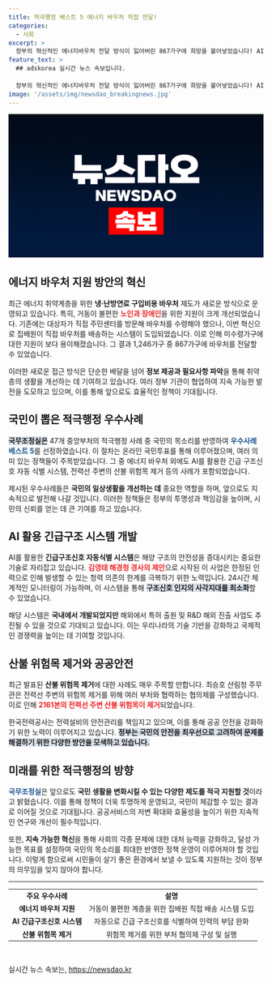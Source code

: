 ```yaml
---
title: 적극행정 베스트 5 에너지 바우처 직접 전달!
categories:
  - 사회
excerpt: >
  정부의 혁신적인 에너지바우처 전달 방식이 잃어버린 867가구에 희망을 불어넣었습니다! AI로 해양 구조의 안전성을 높이고, 산불 위험목 제거로 산림 보호에도 나선 다양한 적극행정 사례들이 주목받고 있습니다. 클릭해 자세한 사례를 확인하세요!
feature_text: >
  ## adskorea 실시간 뉴스 속보입니다.

  정부의 혁신적인 에너지바우처 전달 방식이 잃어버린 867가구에 희망을 불어넣었습니다! AI로 해양 구조의 안전성을 높이고, 산불 위험목 제거로 산림 보호에도 나선 다양한 적극행정 사례들이 주목받고 있습니다. 클릭해 자세한 사례를 확인하세요!
image: '/assets/img/newsdao_breakingnews.jpg'
---
```


<p><img src="/assets/img/newsdao_breakingnews.jpg" alt="adskorea 속보" /></p>

<h2 data-ke-size="size26">에너지 바우처 지원 방안의 혁신</h2>

<p data-ke-size="size16">최근 에너지 취약계층을 위한 <b>냉·난방연료 구입비용 바우처</b> 제도가 새로운 방식으로 운영되고 있습니다. 특히, 거동이 불편한 <b><span style="color: #ee2323;">노인과 장애인</span></b>을 위한 지원이 크게 개선되었습니다. 기존에는 대상자가 직접 주민센터를 방문해 바우처를 수령해야 했으나, 이번 혁신으로 집배원이 직접 바우처를 배송하는 시스템이 도입되었습니다. 이로 인해 미수령가구에 대한 지원이 보다 용이해졌습니다. 그 결과 1,246가구 중 867가구에 바우처를 전달할 수 있었습니다.</p>

<p data-ke-size="size16">이러한 새로운 접근 방식은 단순한 배달을 넘어 <b>정보 제공과 필요사항 파악</b>을 통해 취약층의 생활을 개선하는 데 기여하고 있습니다. 여러 정부 기관이 협업하여 지속 가능한 발전을 도모하고 있으며, 이를 통해 앞으로도 효율적인 정책이 기대됩니다.</p>

<h2 data-ke-size="size26">국민이 뽑은 적극행정 우수사례</h2>

<p data-ke-size="size16"><b><span style="background-color: #21538527;">국무조정실은</span></b> 47개 중앙부처의 적극행정 사례 중 국민의 목소리를 반영하여 <b><span style="color: #1a5490;">우수사례 베스트 5</span></b>를 선정하였습니다. 이 절차는 온라인 국민투표를 통해 이루어졌으며, 여러 의미 있는 정책들이 주목받았습니다. 그 중 에너지 바우처 외에도 AI를 활용한 긴급 구조신호 자동 식별 시스템, 전력선 주변의 산불 위험목 제거 등의 사례가 포함되었습니다.</p>

<p data-ke-size="size16">제시된 우수사례들은 <b>국민의 일상생활을 개선하는 데</b> 중요한 역할을 하며, 앞으로도 지속적으로 발전해 나갈 것입니다. 이러한 정책들은 정부의 투명성과 책임감을 높이며, 시민의 신뢰를 얻는 데 큰 기여를 하고 있습니다.</p>

<h2 data-ke-size="size26">AI 활용 긴급구조 시스템 개발</h2>

<p data-ke-size="size16">AI를 활용한 <b>긴급구조신호 자동식별 시스템</b>은 해양 구조의 안전성을 증대시키는 중요한 기술로 자리잡고 있습니다. <b><span style="color: #ee2323;">김영태 해경청 경사의 제안</span></b>으로 시작된 이 사업은 한정된 인력으로 인해 발생할 수 있는 청력 의존의 한계를 극복하기 위한 노력입니다. 24시간 체계적인 모니터링이 가능하며, 이 시스템을 통해 <b><span style="background-color: #21538527;">구조신호 인지의 사각지대를 최소화</span></b>할 수 있었습니다.</p>

<p data-ke-size="size16">해당 시스템은 <b>국내에서 개발되었지만</b> 해외에서 특허 출원 및 R&D 해외 진출 사업도 추진될 수 있을 것으로 기대되고 있습니다. 이는 우리나라의 기술 기반을 강화하고 국제적인 경쟁력을 높이는 데 기여할 것입니다.</p>

<h2 data-ke-size="size26">산불 위험목 제거와 공공안전</h2>

<p data-ke-size="size16">최근 발표된 <b>산불 위험목 제거</b>에 대한 사례도 매우 주목할 만합니다. 최승호 산림청 주무관은 전력선 주변의 위험목 제거를 위해 여러 부처와 협력하는 협의체를 구성했습니다. 이로 인해 <b><span style="color: #ee2323;">2161본의 전력선 주변 산불 위험목이 제거</span></b>되었습니다.</p>

<p data-ke-size="size16">한국전력공사는 전력설비의 안전관리를 책임지고 있으며, 이를 통해 공공 안전을 강화하기 위한 노력이 이루어지고 있습니다. <b><span style="background-color: #21538527;">정부는 국민의 안전을 최우선으로 고려하여 문제를 해결하기 위한 다양한 방안을 모색하고 있습니다.</span></b></p>

<h2 data-ke-size="size26">미래를 위한 적극행정의 방향</h2>

<p data-ke-size="size16"><b><span style="color: #1a5490;">국무조정실</span></b>은 앞으로도 <b>국민 생활을 변화시킬 수 있는 다양한 제도를 적극 지원할 것</b>이라고 밝혔습니다. 이를 통해 정책이 더욱 투명하게 운영되고, 국민이 체감할 수 있는 결과로 이어질 것으로 기대됩니다. 공공서비스의 저변 확대와 효율성을 높이기 위한 지속적인 연구와 개선이 필수적입니다.</p>

<p data-ke-size="size16">또한, <b>지속 가능한 혁신</b>을 통해 사회의 각종 문제에 대한 대처 능력을 강화하고, 달성 가능한 목표를 설정하여 국민의 목소리를 최대한 반영한 정책 운영이 이루어져야 할 것입니다. 이렇게 함으로써 시민들이 살기 좋은 환경에서 보낼 수 있도록 지원하는 것이 정부의 의무임을 잊지 않아야 합니다.</p>

<hr>

<table style="width: 100%; border-collapse: collapse;">
<tr>
<td style="text-align: center; height: 17px;"><b>주요 우수사례</b></td>
<td style="text-align: center; height: 17px;"><b>설명</b></td>
</tr>
<tr>
<td style="text-align: center; height: 17px;"><b>에너지 바우처 지원</b></td>
<td style="text-align: center; height: 17px;">거동이 불편한 계층을 위한 집배원 직접 배송 시스템 도입</td>
</tr>
<tr>
<td style="text-align: center; height: 17px;"><b>AI 긴급구조신호 시스템</b></td>
<td style="text-align: center; height: 17px;">자동으로 긴급 구조신호를 식별하여 인력의 부담 완화</td>
</tr>
<tr>
<td style="text-align: center; height: 17px;"><b>산불 위험목 제거</b></td>
<td style="text-align: center; height: 17px;">위험목 제거를 위한 부처 협의체 구성 및 실행</td>
</tr>
</table>

<p data-ke-size="size16">&nbsp;</p>
실시간 뉴스 속보는, <a href="https://newsdao.kr" rel="dofollow">https://newsdao.kr</a>


